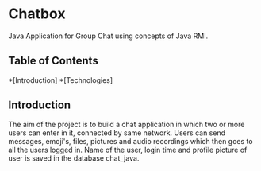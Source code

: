 # Chatbox
Java Application for Group Chat using concepts of Java RMI.
## Table of Contents
*[Introduction]
*[Technologies]
## Introduction
The aim of the project is to build a chat application in which two or more users can enter in it, connected by same network. Users can send messages, emoji's, files, pictures and audio recordings which then goes to all the users logged in. Name of the user, login time and profile picture of user is saved in the database chat_java.
